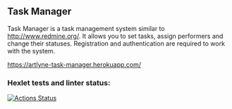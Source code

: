 ## Task Manager
Task Manager is a task management system similar to http://www.redmine.org/. It allows you to set tasks, assign performers and change their statuses. Registration and authentication are required to work with the system.

https://artlyne-task-manager.herokuapp.com/

### Hexlet tests and linter status:
[![Actions Status](https://github.com/Artlyne/python-project-lvl4/workflows/hexlet-check/badge.svg)](https://github.com/Artlyne/python-project-lvl4/actions)
